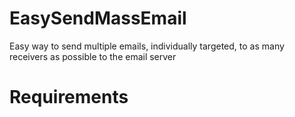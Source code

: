 # EasySendMassEmail
Easy way to send multiple emails, individually targeted, to as many receivers as possible to the email server

# Requirements
